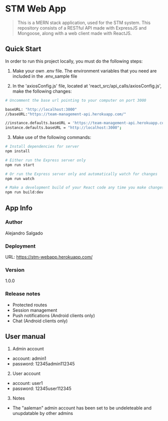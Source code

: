 # STM Web App
> This is a MERN stack application, used for the STM system. This repository consists of a RESTful API made with ExpressJS and Mongoose, along with a web client made with ReactJS.

## Quick Start

In order to run this project locally, you must do the following steps: 

1. Make your own .env file. The environment variables that you need are included in the .env_sample file 

2. In the 'axiosConfig.js' file, located at 'react_src/api_calls/axiosConfig.js', make the following changes:

```bash
# Uncomment the base url pointing to your computer on port 3000

baseURL: "http://localhost:3000"
//baseURL:"https://team-management-api.herokuapp.com/"

//instance.defaults.baseURL = 'https://team-management-api.herokuapp.com/';
instance.defaults.baseURL = "http://localhost:3000";

```

3. Make use of the following commands:

```bash
# Install dependencies for server
npm install

# Either run the Express server only
npm run start 

# Or run the Express server only and automatically watch for changes
npm run watch

# Make a development build of your React code any time you make changes to it
npm run build:dev

```


## App Info

### Author

Alejandro Salgado

### Deployment

URL: https://stm-webapp.herokuapp.com/

### Version

1.0.0

### Release notes
- Protected routes 
- Session management 
- Push notifications (Android clients only)
- Chat (Android clients only)

## User manual

1. Admin account
* account: admin1
* password: 12345admin112345

2. User account
* account: user1
* password: 12345user112345

3. Notes
* The "aaleman" admin account has been set to be undeleteable and unupdatable by other admins
